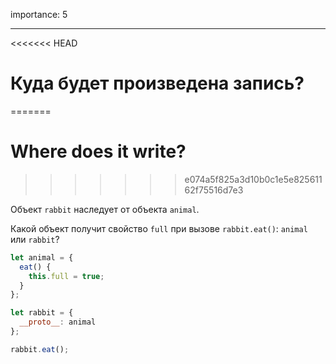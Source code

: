importance: 5

---

<<<<<<< HEAD
# Куда будет произведена запись?
=======
# Where does it write?
>>>>>>> e074a5f825a3d10b0c1e5e82561162f75516d7e3

Объект `rabbit` наследует от объекта `animal`.

Какой объект получит свойство `full` при вызове `rabbit.eat()`: `animal` или `rabbit`? 

```js
let animal = {
  eat() {
    this.full = true;
  }
};

let rabbit = {
  __proto__: animal
};

rabbit.eat();
```
